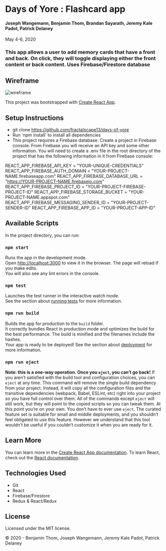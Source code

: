 # Days of Yore : Flashcard app
#### Joseph Wangemann, Benjamin Thom, Brandan Sayarath, Jeremy Kale Padot, Patrick Delaney
May 4-6, 2020

### This app allows a user to add memory cards that have a front and back.  On click, they will toggle displaying either the front content or back content.  Uses Firebase/Firestore database

## Wireframe
![wireframe](public/days-of-yore-wireframe.png)

This project was bootstrapped with [Create React App](https://github.com/facebook/create-react-app).

## Setup Instructions
* git clone https://github.com/fractalscape13/days-of-yore
* Run 'npm install' to install all dependencies
* This project requires a Firebase database.  Create a project in Firebase console.  From Firebase you will receive an API key and some other information.  You will need to create a .env file in the root directory of the project that has the following information in it from Firebase console:

REACT_APP_FIREBASE_API_KEY = "YOUR-UNIQUE-CREDENTIALS"
REACT_APP_FIREBASE_AUTH_DOMAIN = "YOUR-PROJECT-NAME.firebaseapp.com"
REACT_APP_FIREBASE_DATABASE_URL = "https://YOUR-PROJECT-NAME.firebaseio.com"
REACT_APP_FIREBASE_PROJECT_ID = "YOUR-PROJECT-FIREBASE-PROJECT-ID"
REACT_APP_FIREBASE_STORAGE_BUCKET = "YOUR-PROJECT-NAME.appspot.com"
REACT_APP_FIREBASE_MESSAGING_SENDER_ID = "YOUR-PROJECT-SENDER-ID"
REACT_APP_FIREBASE_APP_ID = "YOUR-PROJECT-APP-ID"


## Available Scripts
In the project directory, you can run:

### `npm start`
Runs the app in the development mode.<br />
Open [http://localhost:3000](http://localhost:3000) to view it in the browser.
The page will reload if you make edits.<br />
You will also see any lint errors in the console.

### `npm test`
Launches the test runner in the interactive watch mode.<br />
See the section about [running tests](https://facebook.github.io/create-react-app/docs/running-tests) for more information.

### `npm run build`
Builds the app for production to the `build` folder.<br />
It correctly bundles React in production mode and optimizes the build for the best performance.
The build is minified and the filenames include the hashes.<br />
Your app is ready to be deployed!
See the section about [deployment](https://facebook.github.io/create-react-app/docs/deployment) for more information.

### `npm run eject`
**Note: this is a one-way operation. Once you `eject`, you can’t go back!**
If you aren’t satisfied with the build tool and configuration choices, you can `eject` at any time. This command will remove the single build dependency from your project.
Instead, it will copy all the configuration files and the transitive dependencies (webpack, Babel, ESLint, etc) right into your project so you have full control over them. All of the commands except `eject` will still work, but they will point to the copied scripts so you can tweak them. At this point you’re on your own.
You don’t have to ever use `eject`. The curated feature set is suitable for small and middle deployments, and you shouldn’t feel obligated to use this feature. However we understand that this tool wouldn’t be useful if you couldn’t customize it when you are ready for it.

## Learn More
You can learn more in the [Create React App documentation](https://facebook.github.io/create-react-app/docs/getting-started).
To learn React, check out the [React documentation](https://reactjs.org/).

## Technologies Used

* Git
* React
* Firebase/Firestore
* Redux & React/Redux

## License

Licensed under the MIT license.

&copy; 2020 - Benjamin Thom, Joseph Wangemann, Jeremy Kale Padot, Patrick Delaney